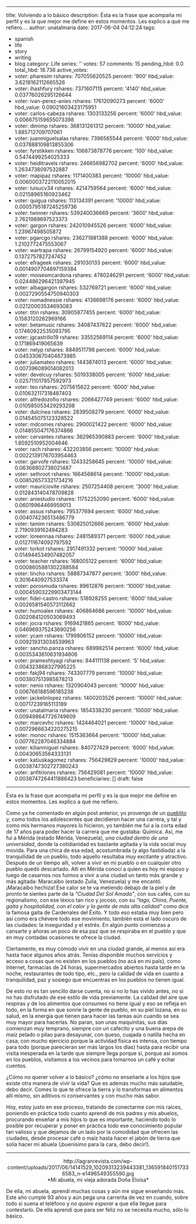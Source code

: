 
---
title: Volviendo a lo básico
description: Ésta es la frase  que acompaña mi perfil y es la que mejor me define
  en estos momentos. Les explico a qué me refiero....
author: unatalmaria
date: 2017-06-04 04:12:24
tags:
- spanish
- life
- story
- writing
- blog
category: Life
series: ''
votes: 57
comments: 15
pending_hbd: 0.0
total_hbd: 18.736
active_votes:
- voter: pharesim
  rshares: 707055620525
  percent: '900'
  hbd_value: 3.6218162112665526
- voter: ihashfury
  rshares: 7371607115
  percent: '4140'
  hbd_value: 0.03776026295126644
- voter: ivan-perez-anies
  rshares: 17612090273
  percent: '6000'
  hbd_value: 0.09021603423175951
- voter: carlos-cabeza
  rshares: 1303133256
  percent: '6000'
  hbd_value: 0.006675159655073398
- voter: dimimp
  rshares: 368131261312
  percent: '10000'
  hbd_value: 1.885712709707061
- voter: juanmiguelsalas
  rshares: 7396565544
  percent: '6000'
  hbd_value: 0.037888109813855306
- voter: fyrstikken
  rshares: 106873878776
  percent: '100'
  hbd_value: 0.5474499254025333
- voter: heiditravels
  rshares: 246656982702
  percent: '6000'
  hbd_value: 1.2634738097532887
- voter: mapipaz
  rshares: 1171400383
  percent: '10000'
  hbd_value: 0.0060003722110052015
- voter: luisucv34
  rshares: 4214759564
  percent: '6000'
  hbd_value: 0.02158965160923462
- voter: quigua
  rshares: 113134391
  percent: '10000'
  hbd_value: 0.0005795187245259736
- voter: twinner
  rshares: 539240036669
  percent: '3600'
  hbd_value: 2.7621989697523373
- voter: gargon
  rshares: 242010945526
  percent: '6000'
  hbd_value: 1.23967498505872
- voter: pgarcgo
  rshares: 236271881388
  percent: '6000'
  hbd_value: 1.2102772475553067
- voter: wartrapa
  rshares: 26799154920
  percent: '6000'
  hbd_value: 0.1372757827247452
- voter: efrageek
  rshares: 291030133
  percent: '6000'
  hbd_value: 0.0014907704897159384
- voter: moisesmcardona
  rshares: 4780246291
  percent: '6000'
  hbd_value: 0.024486296421397945
- voter: albagargon
  rshares: 532769721
  percent: '6000'
  hbd_value: 0.0027290554750940303
- voter: nomadnessie
  rshares: 4138698176
  percent: '6000'
  hbd_value: 0.02120003534693083
- voter: titin
  rshares: 30905877455
  percent: '6000'
  hbd_value: 0.1583120262969166
- voter: betamusic
  rshares: 34087437622
  percent: '6000'
  hbd_value: 0.17460922535093795
- voter: jgcastrillo19
  rshares: 33552569114
  percent: '6000'
  hbd_value: 0.171869419065639
- voter: nelyp
  rshares: 8849511798
  percent: '6000'
  hbd_value: 0.045330670404673985
- voter: juliamateo
  rshares: 1443874013
  percent: '6000'
  hbd_value: 0.007396089014082013
- voter: develcuy
  rshares: 5019338005
  percent: '6000'
  hbd_value: 0.025711017957592973
- voter: teo
  rshares: 2075615622
  percent: '6000'
  hbd_value: 0.010632117318487403
- voter: alfredozofio
  rshares: 2066427749
  percent: '6000'
  hbd_value: 0.010585053429293298
- voter: dulcinea
  rshares: 2839508279
  percent: '6000'
  hbd_value: 0.014545075123328522
- voter: mdcomes
  rshares: 2900021422
  percent: '6000'
  hbd_value: 0.014855047176374866
- voter: cervantes
  rshares: 362965390883
  percent: '6000'
  hbd_value: 1.8592510952004646
- voter: rach
  rshares: 432203856
  percent: '10000'
  hbd_value: 0.0022139176703954463
- voter: garvofe
  rshares: 12433258645
  percent: '10000'
  hbd_value: 0.06368802738021487
- voter: sethroot
  rshares: 1664568614
  percent: '10000'
  hbd_value: 0.008526573321734216
- voter: mauriciovite
  rshares: 2507254408
  percent: '3000'
  hbd_value: 0.012843140478709828
- voter: aniestudio
  rshares: 11752252090
  percent: '6000'
  hbd_value: 0.06019964469959013
- voter: assus
  rshares: 795377694
  percent: '6000'
  hbd_value: 0.004074236513486779
- voter: tamim
  rshares: 530825012666
  percent: '6000'
  hbd_value: 2.7190939162494283
- voter: loreennaa
  rshares: 2481589371
  percent: '6000'
  hbd_value: 0.012711674092797592
- voter: torkot
  rshares: 2917491332
  percent: '10000'
  hbd_value: 0.014944534907482057
- voter: teacher
  rshares: 168005122
  percent: '6000'
  hbd_value: 0.0008605881302288584
- voter: tincho
  rshares: 58887347877
  percent: '3000'
  hbd_value: 0.3016440927533374
- voter: porosmuda
  rshares: 89612876
  percent: '10000'
  hbd_value: 0.00045903229903473144
- voter: fidel-castro
  rshares: 518928255
  percent: '6000'
  hbd_value: 0.0026581540573112662
- voter: humoalex
  rshares: 406864686
  percent: '10000'
  hbd_value: 0.002084120503069493
- voter: jocra
  rshares: 9169421865
  percent: '6000'
  hbd_value: 0.046969375243690256
- voter: ycam
  rshares: 1799806152
  percent: '10000'
  hbd_value: 0.009219313034539963
- voter: sancho.panza
  rshares: 689982514
  percent: '6000'
  hbd_value: 0.0035343610631934606
- voter: prameshtyagi
  rshares: 844111138
  percent: '5'
  hbd_value: 0.004323868327995225
- voter: fakj94
  rshares: 743307779
  percent: '10000'
  hbd_value: 0.003807513985878213
- voter: nenio
  rshares: 1320904043
  percent: '10000'
  hbd_value: 0.006766188596185238
- voter: jackelinlopez
  rshares: 1400203526
  percent: '10000'
  hbd_value: 0.00717239165113189
- voter: unatalmaria
  rshares: 1854338230
  percent: '10000'
  hbd_value: 0.009498647726749609
- voter: marcevhc
  rshares: 1424464021
  percent: '10000'
  hbd_value: 0.0072966634220275215
- voter: monoc
  rshares: 1515363664
  percent: '10000'
  hbd_value: 0.007762287046334884
- voter: kilianmiguel
  rshares: 840727429
  percent: '6000'
  hbd_value: 0.00430653564333131
- voter: katiuskagomez
  rshares: 756429829
  percent: '10000'
  hbd_value: 0.0038747302727380243
- voter: anfitriones
  rshares: 756429081
  percent: '10000'
  hbd_value: 0.0038747264411886423
beneficiaries: []
draft: false
---

Ésta es la frase  que acompaña mi perfil y es la que mejor me define en estos momentos. Les explico a qué me refiero.

Como ya he comentado en algún post anterior, yo provengo de un [pueblito](https://steemit.com/spanish/@unatalmaria/les-presento-a-altamira-de-caceres) y, como todos los adolescentes que decidieron hacer una carrera, y tal y como mis hermanos mayores lo hicieron, yo también me fui a la corta edad de 17 años para poder hacer la carrera que me gustaba: Química. Así, me fui a Mérida (estado Mérida, Venezuela), *una ciudad dentro de una universidad*, donde la cotidianidad es bastante agitada y la vida social muy movida. Para una chica de esa edad, acostumbrada (y algo fastidiada) a la tranquilidad de un pueblo, todo aquello resultaba muy excitante y atractivo. Después de un tiempo allí, volver a vivir en mi pueblo o en cualquier otro pueblo quedó descartado. 
Allí en Mérida conocí a quien es hoy mi esposo y luego de casarnos nos fuimos a vivir a una ciudad un tanto más grande y más agitada: Maracaibo (estado Zulia, Venezuela) y me encantó. ¡Maracaibo hechiza! Ese calor se te va metiendo debajo de la piel y de pronto te sientes parte de la *"Ciudad Del Sol Amada"*, con sus cafés, con su regionalismo, con ese léxico tan rico y jocoso, con su *"lago, China, Puente, gaita y hospitalidad, con el calor y la gente de más alta calidad"* como dice la famosa gaita de Cardenales del Éxito. Y todo eso estaba muy bien pero así como era chévere todo ese movimiento, también está el lado oscuro de las ciudades: la inseguridad y el estrés. En algún punto comienzas a cansarte y añoras un poco de esa paz que se respiraba en el pueblo y que en muy contadas ocasiones te ofrece la ciudad.

Ciertamente, es muy cómodo vivir en una ciudad grande, al menos así era hasta hace algunos años atrás. Tenías disponible muchos servicios y acceso a cosas que no existen en los pueblos (no acá en mi país), como Internet, farmacias de 24 horas, supermercados abiertos hasta tarde en la noche, restaurantes de todo tipo, etc., pero la calidad de vida en cuanto a tranquilidad, paz y sosiego que encuentras en los pueblos no tienen igual. 

De esto no es tan sencillo darse cuenta, no si no lo has vivido antes, no si no has disfrutado de ese estilo de vida previamente. La calidad del aire que respiras y de los alimentos que consumes no tiene igual y eso se refleja en todo, en la forma en que sonríe la gente de pueblo, en su piel lozana, en su salud, en la energía que tienen para hacer las tareas aún cuando se sea muy mayor para hacerlas. No paran, son unas maquinitas, sus días comienzan muy temprano, siempre con un cafecito y una buena arepa de maíz pelado o pilao para desayunar, con queso, cuajada o natilla hecha en casa; con mucho ejercicio porque la actividad física es intensa, con tiempo para todo (porque parecieran ser más largos los días) hasta para recibir una visita inesperada en la tarde que siempre llega porque sí, porque así somos en los pueblos, visitamos a los vecinos para tomarnos un café y echar cuentos.

¿Cómo no querer volver a lo básico? ¿cómo no enseñarle a los hijos que existe otra manera de vivir la vida? Que es además mucho más saludable, debo decir. Comes lo que te ofrece la tierra y lo transformas en alimentos allí mismo, sin aditivos ni conservantes y con mucho más sabor. 

Hoy, estoy justo en ese proceso, tratando de conectarme con mis raíces, poniendo en práctica todo cuanto aprendí de mis padres y mis abuelos, procurando enseñar a mis hijos lo que es importante, haciendo todo lo posible por recuperar y poner en práctica todo ese conocimiento popular tan valioso y que dejamos de un lado por la comodidad que ofrecen las ciudades, desde procesar café o maíz hasta hacer el jabón de tierra que solía hacer mi abuela (¡buenísimo para la cara, debo decir!). 

<hr>

<center>http://lagranrevista.com/wp-content/uploads/2017/06/14141529_10209313239443381_1365918401517336583_n-e1496549355590.jpg</center>
<center>*Mi abuela, mi vieja adorada Doña Eloísa*</center>

De ella, mi abuela, aprendí muchas cosas y aún me sigue enseñando más. Este año cumple 93 años y aún pega una carrerita de vez en cuando, sobre todo si suena el teléfono y *no quiere esperar* a que ella llegue para contestarlo. De ella aprendí que para ser feliz no se necesita mucho, sólo lo básico. 